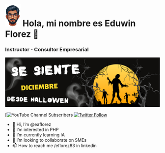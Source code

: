 # <img src="https://github.com/eaflorez/eaflorez/blob/c080f9f82427eeb21af80d39ce641d0123f89bd4/avatar.png" width="50"> Hola, mi nombre es Eduwin Florez 👋
### Instructor - Consultor Empresarial

![Se siente diciembre](https://github.com/eaflorez/eaflorez/blob/4d997db477b87bcda9c1a5d612391bde5606f41f/se%20siente.png)

[![YouTube Channel Subscribers](https://img.shields.io/youtube/channel/subscribers/UCbXqqMb9lRe6HAz6a94eDQg)
[![Twitter Follow](https://img.shields.io/twitter/follow/eflorez83?style=social)](https://twitter.com/eflorez83)




- 👋 Hi, I’m @eaflorez
- 👀 I’m interested in PHP
- 🌱 I’m currently learning IA
- 💞️ I’m looking to collaborate on SMEs
- 📫 How to reach me /eflorez83 in linkedin

<!---
eaflorez/eaflorez is a ✨ special ✨ repository because its `README.md` (this file) appears on your GitHub profile.
You can click the Preview link to take a look at your changes.
--->
